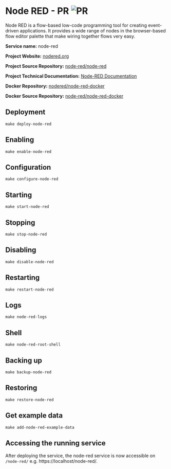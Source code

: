# Node RED - PR ![PR](https://img.shields.io/badge/pr-green?style=for-the-badge)

Node RED is a flow-based low-code programming tool for creating event-driven applications. It provides a wide range of nodes in the browser-based flow editor  palette that make wiring together flows very easy. 

**Service name:** node-red

**Project Website:** [nodered.org](https://nodered.org/)

**Project Source Repository:** [node-red/node-red](https://github.com/node-red/node-red)

**Project Technical Documentation:** [Node-RED Documentation](https://nodered.org/docs/)

**Docker Repository:** [nodered/node-red-docker
](https://hub.docker.com/r/nodered/node-red-docker)

**Docker Source Repository:** [node-red/node-red-docker](https://github.com/node-red/node-red-docker)

## Deployment 

```
make deploy-node-red
```

## Enabling

```
make enable-node-red
```

## Configuration 

```
make configure-node-red
```

## Starting

```
make start-node-red
```

## Stopping

```
make stop-node-red
```

## Disabling

```
make disable-node-red
```

## Restarting

```
make restart-node-red
```

## Logs

```
make node-red-logs
```

## Shell 

```
make node-red-root-shell
```

## Backing up

```
make backup-node-red
```

## Restoring 

```
make restore-node-red
```

## Get example data 

```
make add-node-red-example-data
```

## Accessing the running service

After deploying the service, the node-red service is now accessible on `/node-red/` e.g. https://localhost/node-red/.
